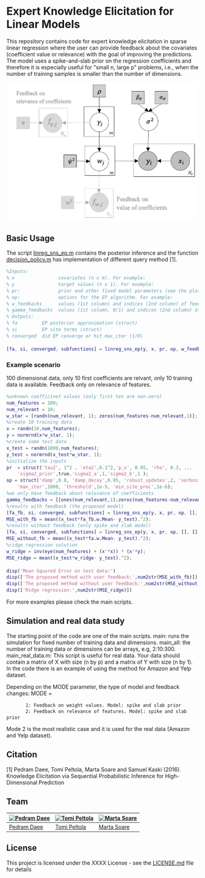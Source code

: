 # Expert Knowledge Elicitation for Linear Models
This repository contains code for expert knowledge elicitation in sparse linear regression where the user can provide feedback about the covariates (coefficient value or relevance) with the goal of improving the predictions. The model uses a spike-and-slab prior on the regression coefficients and therefore it is especially useful for "small n, large p" problems, i.e., when the number of training samples is smaller than the number of dimensions. 


<p align="center">
  <img src="/Plate diagram.JPG" width="500"/>
</p>

## Basic Usage

The script [linreg_sns_ep.m](linreg_sns_ep.m) contains the posterior inference and the function [decision_policy.m](decision_policy.m) has implementation of different query method [1]. 

```matlab
%Inputs: 
% x                covariates (n x m). For example:
% y                target values (n x 1). For example: 
% pr:              prior and other fixed model parameters (see the plate diagram). For example:
% op:              options for the EP algorithm. For example:
% w_feedbacks      values (1st column) and indices (2nd column) of feedback (n_w_feedbacks x 2)
% gamma_feedbacks  values (1st column, 0/1) and indices (2nd column) of feedback (n_gamma_feedbacks x 2)
% Outputs:
% fa         EP posterior approximation (struct)
% si         EP site terms (struct)
% converged  did EP converge or hit max_iter (1/0)

[fa, si, converged, subfunctions] = linreg_sns_ep(y, x, pr, op, w_feedbacks, gamma_feedbacks, si)
```
### Example scenario
 100 dimensional data, only 10 first coefficients are relvant, only 10 training data is available. Feedback only on relevance of features.

```matlab
%unknown coefficinet values (only first ten are non-zero)
num_features = 100;
num_relevant = 10;
w_star = [randn(num_relevant, 1); zeros(num_features-num_relevant,1)];
%create 10 training data
x = randn(10,num_features);
y = normrnd(x*w_star, 1);
%create some test data
x_test = randn(1000,num_features);
y_test = normrnd(x_test*w_star, 1);
%initialize the inputs
pr  = struct('tau2', 1^2 , 'eta2',0.1^2,'p_u', 0.95, 'rho', 0.3, ...
    'sigma2_prior',true,'sigma2_a',1,'sigma2_b',1 );
op = struct('damp',0.8, 'damp_decay',0.95, 'robust_updates',2, 'verbosity',0,...
    'max_iter',1000, 'threshold',1e-5, 'min_site_prec',1e-6);
%we only have feedback about relevance of coefficients
gamma_feedbacks = [[ones(num_relevant,1);zeros(num_features-num_relevant,1)], [1:num_features]'];
%results with feedback (the proposed model)
[fa_fb, si, converged, subfunctions] = linreg_sns_ep(y, x, pr, op, [], gamma_feedbacks, []);
MSE_with_fb = mean((x_test*fa_fb.w.Mean- y_test).^2); 
%results without feedback (only spike and slab model)
[fa, si, converged, subfunctions] = linreg_sns_ep(y, x, pr, op, [], [], []);
MSE_without_fb = mean((x_test*fa.w.Mean- y_test).^2);
%ridge regression solution
w_ridge = inv(eye(num_features) + (x'*x)) * (x'*y);
MSE_ridge = mean((x_test*w_ridge- y_test).^2);

disp('Mean Squared Error on test data:')
disp(['The proposed method with user feedback:',num2str(MSE_with_fb)])
disp(['The proposed method without user feedback:',num2str(MSE_without_fb)])
disp(['Ridge regression:',num2str(MSE_ridge)])
```
For more examples please check the main scripts.

## Simulation and real data study 

The starting point of the code are one of the main scripts.
main:
    runs the simulation for fixed number of training data and dimensions.
main_all: 
    the number of training data or dimensions can be arrays, e.g, 2:10:300.
main_real_data.m:
    This script is useful for real data. Your data should contain a matrix of X with size (n by p) and a matrix of Y with size (n by 1). In the code there is an example of using the method for Amazon and Yelp dataset. 
    
Depending on the MODE parameter, the type of model and feedback changes:
           MODE = 
                   
           1: Feedback on weight values. Model: spike and slab prior         
           2: Feedback on relevance of features. Model: spike and slab prior

Mode 2 is the most realistic case and it is used for the real data (Amazon and Yelp dataset).           

## Citation

[1] Pedram Daee, Tomi Peltola, Marta Soare and Samuel Kaski (2016). Knowledge Elicitation via Sequential Probabilistic Inference for High-Dimensional Prediction

## Team

[![Pedram Daee](https://sites.google.com/site/pedramdaee/_/rsrc/1428612543885/home/Pedram.jpg?height=200&width=152)](https://github.com/PedramDaee) | [![Tomi Peltola](http://research.cs.aalto.fi/pml/personnelpics/tomi.jpg?s=500)](https://github.com/to-mi) | [![Marta Soare](https://users.ics.aalto.fi/msoare/picture.jpg?s=144)](https://users.ics.aalto.fi/msoare/)
---|---|---
[Pedram Daee](https://sites.google.com/site/pedramdaee/home) | [Tomi Peltola](https://github.com/to-mi) | [Marta Soare](https://users.ics.aalto.fi/msoare/)


## License

This project is licensed under the XXXX License - see the [LICENSE.md](LICENSE.md) file for details

